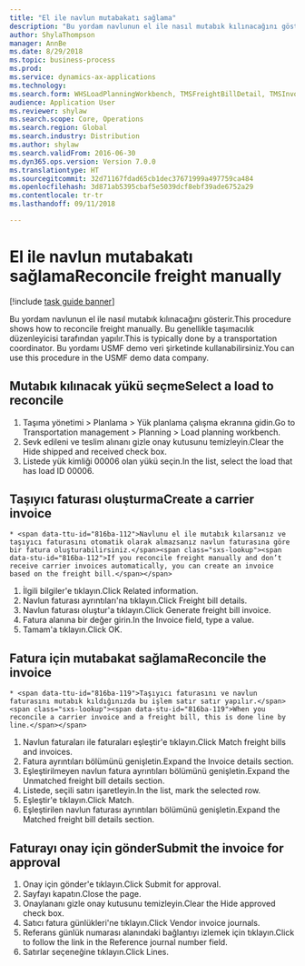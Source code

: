 ```yaml
--- 
title: "El ile navlun mutabakatı sağlama"
description: "Bu yordam navlunun el ile nasıl mutabık kılınacağını gösterir."
author: ShylaThompson
manager: AnnBe
ms.date: 8/29/2018
ms.topic: business-process
ms.prod: 
ms.service: dynamics-ax-applications
ms.technology: 
ms.search.form: WHSLoadPlanningWorkbench, TMSFreightBillDetail, TMSInvoiceTable, TMSFreightBillInvoiceReconcile, TMSInvoiceJournal, LedgerJournalTable, LedgerJournalTransDaily
audience: Application User
ms.reviewer: shylaw
ms.search.scope: Core, Operations
ms.search.region: Global
ms.search.industry: Distribution
ms.author: shylaw
ms.search.validFrom: 2016-06-30
ms.dyn365.ops.version: Version 7.0.0
ms.translationtype: HT
ms.sourcegitcommit: 32d71167fdad65cb1dec37671999a497759ca484
ms.openlocfilehash: 3d871ab5395cbaf5e5039dcf8ebf39ade6752a29
ms.contentlocale: tr-tr
ms.lasthandoff: 09/11/2018

---
```

# <a name="reconcile-freight-manually"></a><span data-ttu-id="816ba-103">El ile navlun mutabakatı sağlama</span><span class="sxs-lookup"><span data-stu-id="816ba-103">Reconcile freight manually</span></span>

[!include [task guide banner](../../includes/task-guide-banner.md)]

<span data-ttu-id="816ba-104">Bu yordam navlunun el ile nasıl mutabık kılınacağını gösterir.</span><span class="sxs-lookup"><span data-stu-id="816ba-104">This procedure shows how to reconcile freight manually.</span></span> <span data-ttu-id="816ba-105">Bu genellikle taşımacılık düzenleyicisi tarafından yapılır.</span><span class="sxs-lookup"><span data-stu-id="816ba-105">This is typically done by a transportation coordinator.</span></span> <span data-ttu-id="816ba-106">Bu yordamı USMF demo veri şirketinde kullanabilirsiniz.</span><span class="sxs-lookup"><span data-stu-id="816ba-106">You can use this procedure in the USMF demo data company.</span></span>


## <a name="select-a-load-to-reconcile"></a><span data-ttu-id="816ba-107">Mutabık kılınacak yükü seçme</span><span class="sxs-lookup"><span data-stu-id="816ba-107">Select a load to reconcile</span></span>
1. <span data-ttu-id="816ba-108">Taşıma yönetimi > Planlama > Yük planlama çalışma ekranına gidin.</span><span class="sxs-lookup"><span data-stu-id="816ba-108">Go to Transportation management > Planning > Load planning workbench.</span></span>
2. <span data-ttu-id="816ba-109">Sevk edileni ve teslim alınanı gizle onay kutusunu temizleyin.</span><span class="sxs-lookup"><span data-stu-id="816ba-109">Clear the Hide shipped and received check box.</span></span> 
3. <span data-ttu-id="816ba-110">Listede yük kimliği 00006 olan yükü seçin.</span><span class="sxs-lookup"><span data-stu-id="816ba-110">In the list, select the load that has load ID 00006.</span></span>

## <a name="create-a-carrier-invoice"></a><span data-ttu-id="816ba-111">Taşıyıcı faturası oluşturma</span><span class="sxs-lookup"><span data-stu-id="816ba-111">Create a carrier invoice</span></span>
    * <span data-ttu-id="816ba-112">Navlunu el ile mutabık kılarsanız ve taşıyıcı faturasını otomatik olarak almazsanız navlun faturasına göre bir fatura oluşturabilirsiniz.</span><span class="sxs-lookup"><span data-stu-id="816ba-112">If you reconcile freight manually and don’t receive carrier invoices automatically, you can create an invoice based on the freight bill.</span></span>  
1. <span data-ttu-id="816ba-113">İlgili bilgiler'e tıklayın.</span><span class="sxs-lookup"><span data-stu-id="816ba-113">Click Related information.</span></span>
2. <span data-ttu-id="816ba-114">Navlun faturası ayrıntıları'na tıklayın.</span><span class="sxs-lookup"><span data-stu-id="816ba-114">Click Freight bill details.</span></span>
3. <span data-ttu-id="816ba-115">Navlun faturası oluştur'a tıklayın.</span><span class="sxs-lookup"><span data-stu-id="816ba-115">Click Generate freight bill invoice.</span></span>
4. <span data-ttu-id="816ba-116">Fatura alanına bir değer girin.</span><span class="sxs-lookup"><span data-stu-id="816ba-116">In the Invoice field, type a value.</span></span>
5. <span data-ttu-id="816ba-117">Tamam'a tıklayın.</span><span class="sxs-lookup"><span data-stu-id="816ba-117">Click OK.</span></span>

## <a name="reconcile-the-invoice"></a><span data-ttu-id="816ba-118">Fatura için mutabakat sağlama</span><span class="sxs-lookup"><span data-stu-id="816ba-118">Reconcile the invoice</span></span>
    * <span data-ttu-id="816ba-119">Taşıyıcı faturasını ve navlun faturasını mutabık kıldığınızda bu işlem satır satır yapılır.</span><span class="sxs-lookup"><span data-stu-id="816ba-119">When you reconcile a carrier invoice and a freight bill, this is done line by line.</span></span>  
1. <span data-ttu-id="816ba-120">Navlun faturaları ile faturaları eşleştir'e tıklayın.</span><span class="sxs-lookup"><span data-stu-id="816ba-120">Click Match freight bills and invoices.</span></span>
2. <span data-ttu-id="816ba-121">Fatura ayrıntıları bölümünü genişletin.</span><span class="sxs-lookup"><span data-stu-id="816ba-121">Expand the Invoice details section.</span></span>
3. <span data-ttu-id="816ba-122">Eşleştirilmeyen navlun fatura ayrıntıları bölümünü genişletin.</span><span class="sxs-lookup"><span data-stu-id="816ba-122">Expand the Unmatched freight bill details section.</span></span>
4. <span data-ttu-id="816ba-123">Listede, seçili satırı işaretleyin.</span><span class="sxs-lookup"><span data-stu-id="816ba-123">In the list, mark the selected row.</span></span>
5. <span data-ttu-id="816ba-124">Eşleştir'e tıklayın.</span><span class="sxs-lookup"><span data-stu-id="816ba-124">Click Match.</span></span>
6. <span data-ttu-id="816ba-125">Eşleştirilen navlun faturası ayrıntıları bölümünü genişletin.</span><span class="sxs-lookup"><span data-stu-id="816ba-125">Expand the Matched freight bill details section.</span></span>

## <a name="submit-the-invoice-for-approval"></a><span data-ttu-id="816ba-126">Faturayı onay için gönder</span><span class="sxs-lookup"><span data-stu-id="816ba-126">Submit the invoice for approval</span></span>
1. <span data-ttu-id="816ba-127">Onay için gönder'e tıklayın.</span><span class="sxs-lookup"><span data-stu-id="816ba-127">Click Submit for approval.</span></span>
2. <span data-ttu-id="816ba-128">Sayfayı kapatın.</span><span class="sxs-lookup"><span data-stu-id="816ba-128">Close the page.</span></span>
3. <span data-ttu-id="816ba-129">Onaylananı gizle onay kutusunu temizleyin.</span><span class="sxs-lookup"><span data-stu-id="816ba-129">Clear the Hide approved check box.</span></span> 
4. <span data-ttu-id="816ba-130">Satıcı fatura günlükleri'ne tıklayın.</span><span class="sxs-lookup"><span data-stu-id="816ba-130">Click Vendor invoice journals.</span></span>
5. <span data-ttu-id="816ba-131">Referans günlük numarası alanındaki bağlantıyı izlemek için tıklayın.</span><span class="sxs-lookup"><span data-stu-id="816ba-131">Click to follow the link in the Reference journal number field.</span></span>
6. <span data-ttu-id="816ba-132">Satırlar seçeneğine tıklayın.</span><span class="sxs-lookup"><span data-stu-id="816ba-132">Click Lines.</span></span>



